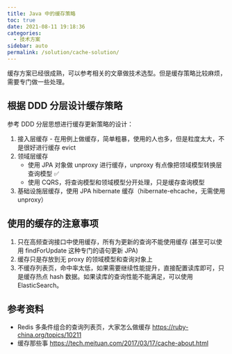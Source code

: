 ```yaml
---
title: Java 中的缓存策略
toc: true
date: 2021-08-11 19:18:36
categories: 
  - 技术方案
sidebar: auto
permalink: /solution/cache-solution/
---
```


缓存方案已经很成熟，可以参考相关的文章做技术选型。但是缓存策略比较麻烦，需要专门做一些处理。

## 根据 DDD 分层设计缓存策略

参考 DDD 分层思想进行缓存更新策略的设计：

1. 接入层缓存 - 在用例上做缓存，简单粗暴，使用的人也多，但是粒度太大，不是很好进行缓存 evict
2. 领域层缓存
	- 使用 JPA 对象做 unproxy 进行缓存，unproxy 有点像把领域模型转换层查询模型 ✅
    - 使用 CQRS，将查询模型和领域模型分开处理，只是缓存查询模型
3. 基础设施层缓存，使用 JPA hibernate 缓存（hibernate-ehcache，无需使用 unproxy）


## 使用的缓存的注意事项

1. 只在高频查询接口中使用缓存，所有为更新的查询不能使用缓存 (甚至可以使用 findForUpdate 这种专门的语句更新 JPA)
2. 缓存只是存放到无 proxy 的领域模型和查询对象上
3. 不缓存列表页，命中率太低，如果需要继续性能提升，直接配置读库即可，只是缓存热点 hash 数据。如果读库的查询性能不能满足，可以使用 ElasticSearch。



## 参考资料

-  Redis 多条件组合的查询列表页，大家怎么做缓存 https://ruby-china.org/topics/10211
-  缓存那些事 https://tech.meituan.com/2017/03/17/cache-about.html
